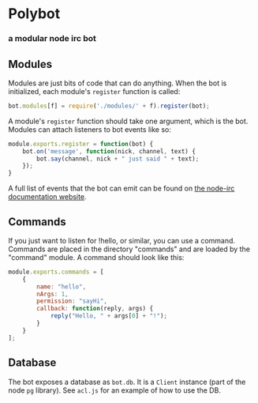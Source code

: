 # Polybot
### **a modular node irc bot**

## Modules
Modules are just bits of code that can do anything. When the bot is initialized, each module's `register` function is called:

```javascript
bot.modules[f] = require('./modules/' + f).register(bot);
```

A module's `register` function should take one argument, which is the bot. Modules can attach listeners to bot events like so:

```javascript
module.exports.register = function(bot) {
    bot.on('message', function(nick, channel, text) {
        bot.say(channel, nick + " just said " + text);
    });
}
```

A full list of events that the bot can emit can be found on [the node-irc documentation website](https://node-irc.readthedocs.org/en/latest/API.html#client).

## Commands
If you just want to listen for !hello, or similar, you can use a command. Commands are placed in the directory "commands" and are loaded by the "command" module. A command should look like this:

```javascript
module.exports.commands = [
    {
        name: "hello",
        nArgs: 1,
        permission: "sayHi",
        callback: function(reply, args) {
            reply("Hello, " + args[0] + "!");
        }
    }
];
```

## Database
The bot exposes a database as `bot.db`. It is a `Client` instance (part of the node `pg` library). See `acl.js` for an example of how to use the DB.
